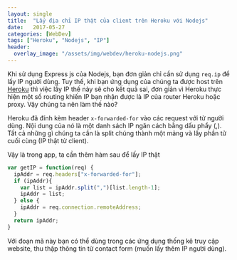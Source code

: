 ```yaml
---
layout: single
title:  "Lấy địa chỉ IP thật của client trên Heroku với Nodejs"
date:   2017-05-27
categories: [WebDev]
tags: ["Heroku", "Nodejs", "IP"]
header:
  overlay_image: "/assets/img/webdev/heroku-nodejs.png"
---
```


Khi sử dụng Express js của Nodejs, bạn đơn giản chỉ cần sử dụng `req.ip` để lấy IP người dùng. Tuy thế, khi bạn ứng dụng của chúng ta được host trên [Heroku](https://dashboard.heroku.com/) thì việc lấy IP thế này sẽ cho kết quả sai, đơn giản vì Heroku thực hiện một số routing khiến IP bạn nhận được là IP của router Heroku hoặc proxy. Vậy chúng ta nên làm thế nào?

Heroku đã đính kèm header `x-forwarded-for` vào các request với từ người dùng. Nội dung của nó là một danh sách IP ngăn cách bằng dấu phẩy (,). Tất cả những gì chúng ta cần là split chúng thành một mảng và lấy phần tử cuối cùng (IP thật từ client).

Vậy là trong app, ta cần thêm hàm sau để lấy IP thật

~~~javascript
var getIP = function(req) {
  ipAddr = req.headers["x-forwarded-for"];
  if (ipAddr){
    var list = ipAddr.split(",")[list.length-1];
    ipAddr = list;
  } else {
    ipAddr = req.connection.remoteAddress;
  }
  return ipAddr;
}
~~~

Với đoạn mã này bạn có thể dùng trong các ứng dụng thống kê truy cập website, thu thập thông tin từ contact form (muốn lấy thêm IP người dùng).